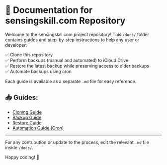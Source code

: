 # 📂 Documentation for sensingskill.com Repository

Welcome to the sensingskill.com project repository! This `/docs/` folder contains guides and step-by-step instructions to help any user or developer:

✅ Clone this repository  
✅ Perform backups (manual and automated) to iCloud Drive  
✅ Restore the latest backup while preserving access to older backups  
✅ Automate backups using cron  

Each guide is available as a separate `.md` file for easy reference.

## 📥 Guides:
- [Cloning Guide](cloning.md)
- [Backup Guide](backup.md)
- [Restore Guide](restore.md)
- [Automation Guide (Cron)](automation.md)

---

For any contribution or update to the process, edit the relevant `.md` file inside `/docs/`.

Happy coding! 🎉
